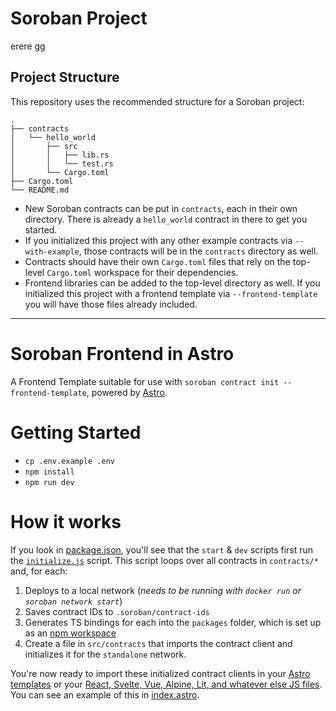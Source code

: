 # Soroban Project
erere
gg
## Project Structure

This repository uses the recommended structure for a Soroban project:
```text
.
├── contracts
│   └── hello_world
│       ├── src
│       │   ├── lib.rs
│       │   └── test.rs
│       └── Cargo.toml
├── Cargo.toml
└── README.md
```

- New Soroban contracts can be put in `contracts`, each in their own directory. There is already a `hello_world` contract in there to get you started.
- If you initialized this project with any other example contracts via `--with-example`, those contracts will be in the `contracts` directory as well.
- Contracts should have their own `Cargo.toml` files that rely on the top-level `Cargo.toml` workspace for their dependencies.
- Frontend libraries can be added to the top-level directory as well. If you initialized this project with a frontend template via `--frontend-template` you will have those files already included.

---
<!-- The following is the Frontend Template's README.md -->

# Soroban Frontend in Astro

A Frontend Template suitable for use with `soroban contract init --frontend-template`, powered by [Astro](https://astro.build/).

# Getting Started

- `cp .env.example .env`
- `npm install`
- `npm run dev`

# How it works

If you look in [package.json](./package.json), you'll see that the `start` & `dev` scripts first run the [`initialize.js`](./initialize.js) script. This script loops over all contracts in `contracts/*` and, for each:

1. Deploys to a local network (_needs to be running with `docker run` or `soroban network start`_)
2. Saves contract IDs to `.soroban/contract-ids`
3. Generates TS bindings for each into the `packages` folder, which is set up as an [npm workspace](https://docs.npmjs.com/cli/v10/configuring-npm/package-json#workspaces)
4. Create a file in `src/contracts` that imports the contract client and initializes it for the `standalone` network.

You're now ready to import these initialized contract clients in your [Astro templates](https://docs.astro.build/en/core-concepts/astro-syntax/) or your [React, Svelte, Vue, Alpine, Lit, and whatever else JS files](https://docs.astro.build/en/core-concepts/framework-components/#official-ui-framework-integrations). You can see an example of this in [index.astro](./src/pages/index.astro).
